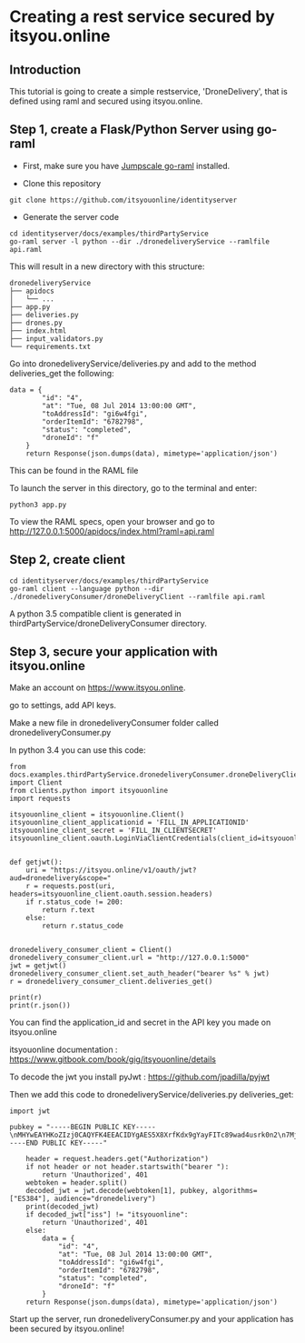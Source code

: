 # Creating a rest service secured by itsyou.online

## Introduction

This tutorial is going to create a simple restservice, 'DroneDelivery', that is defined using raml and secured using itsyou.online.


## Step 1, create a Flask/Python Server using go-raml


- First, make sure you have [Jumpscale go-raml](https://github.com/Jumpscale/go-raml) installed.

- Clone this repository
```
git clone https://github.com/itsyouonline/identityserver
```

- Generate the server code
```
cd identityserver/docs/examples/thirdPartyService
go-raml server -l python --dir ./dronedeliveryService --ramlfile api.raml
```

This will result in a new directory with this structure:

```
dronedeliveryService
├── apidocs
│   └── ...
├── app.py
├── deliveries.py
├── drones.py
├── index.html
├── input_validators.py
└── requirements.txt
```
Go into dronedeliveryService/deliveries.py and add to the method deliveries_get the following:

```
data = {
        "id": "4",
        "at": "Tue, 08 Jul 2014 13:00:00 GMT",
        "toAddressId": "gi6w4fgi",
        "orderItemId": "6782798",
        "status": "completed",
        "droneId": "f"
    }
    return Response(json.dumps(data), mimetype='application/json')
```
This can be found in the RAML file

To launch the server in this directory, go to the terminal and enter:

`python3 app.py`

To view the RAML specs, open your browser and go to http://127.0.0.1:5000/apidocs/index.html?raml=api.raml


## Step 2, create client

```
cd identityserver/docs/examples/thirdPartyService
go-raml client --language python --dir ./dronedeliveryConsumer/droneDeliveryClient --ramlfile api.raml
```

A python 3.5 compatible client is generated in thirdPartyService/droneDeliveryConsumer directory.


## Step 3, secure your application with itsyou.online

Make an account on https://www.itsyou.online.

go to settings, add API keys.

Make a new file in dronedeliveryConsumer folder called dronedeliveryConsumer.py

In python 3.4 you can use this code:
```
from docs.examples.thirdPartyService.dronedeliveryConsumer.droneDeliveryClient.client import Client
from clients.python import itsyouonline
import requests

itsyouonline_client = itsyouonline.Client()
itsyouonline_client_applicationid = 'FILL_IN_APPLICATIONID'
itsyouonline_client_secret = 'FILL_IN_CLIENTSECRET'
itsyouonline_client.oauth.LoginViaClientCredentials(client_id=itsyouonline_client_applicationid,client_secret=itsyouonline_client_secret)


def getjwt():
    uri = "https://itsyou.online/v1/oauth/jwt?aud=dronedelivery&scope="
    r = requests.post(uri, headers=itsyouonline_client.oauth.session.headers)
    if r.status_code != 200:
        return r.text
    else:
        return r.status_code


dronedelivery_consumer_client = Client()
dronedelivery_consumer_client.url = "http://127.0.0.1:5000"
jwt = getjwt()
dronedelivery_consumer_client.set_auth_header("bearer %s" % jwt)
r = dronedelivery_consumer_client.deliveries_get()

print(r)
print(r.json())
```

You can find the application_id and secret in the API key you made on itsyou.online

itsyouonline documentation : https://www.gitbook.com/book/gig/itsyouonline/details


To decode the jwt you install pyJwt : https://github.com/jpadilla/pyjwt

Then we add this code to dronedeliveryService/deliveries.py deliveries_get:

`import jwt`

```
pubkey = "-----BEGIN PUBLIC KEY-----\nMHYwEAYHKoZIzj0CAQYFK4EEACIDYgAES5X8XrfKdx9gYayFITc89wad4usrk0n2\n7MjiGYvqalizeSWTHEpnd7oea9IQ8T5oJjMVH5cc0H5tFSKilFFeh//wngxIyny6\n6+Vq5t5B0V0Ehy01+2ceEon2Y0XDkIKv\n-----END PUBLIC KEY-----"

    header = request.headers.get("Authorization")
    if not header or not header.startswith("bearer "):
        return 'Unauthorized', 401
    webtoken = header.split()
    decoded_jwt = jwt.decode(webtoken[1], pubkey, algorithms=["ES384"], audience="dronedelivery")
    print(decoded_jwt)
    if decoded_jwt["iss"] != "itsyouonline":
        return 'Unauthorized', 401
    else:
        data = {
            "id": "4",
            "at": "Tue, 08 Jul 2014 13:00:00 GMT",
            "toAddressId": "gi6w4fgi",
            "orderItemId": "6782798",
            "status": "completed",
            "droneId": "f"
        }
    return Response(json.dumps(data), mimetype='application/json')
```

Start up the server, run dronedeliveryConsumer.py and your application has been secured by itsyou.online!
